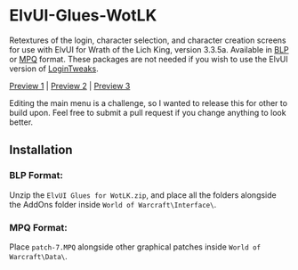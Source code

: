 # ElvUI-Glues-WotLK
Retextures of the login, character selection, and character creation screens for use with ElvUI for Wrath of the Lich King, version 3.3.5a. Available in [BLP](https://github.com/Marotheit/ElvUI-Glues-WotLK/raw/main/ElvUI%20Glues%20for%20WotLK.zip) or [MPQ](https://github.com/Marotheit/ElvUI-Glues-WotLK/raw/main/patch-7.MPQ) format. These packages are not needed if you wish to use the ElvUI version of [LoginTweaks](https://model-changing.net/files/file/307-login-tweaks-wotlk/).

[Preview 1](https://user-images.githubusercontent.com/26125775/146995165-bc837f90-9a57-48cd-87f8-16f9bfa2ffef.png) |  [Preview 2](https://user-images.githubusercontent.com/26125775/146995273-8848a05b-6343-4cbd-b787-d3138cd0d9bd.png) | [Preview 3](https://user-images.githubusercontent.com/26125775/146995303-885f9b7a-43d0-42cb-adb5-a2a76ef372c6.png)

Editing the main menu is a challenge, so I wanted to release this for other to build upon. Feel free to submit a pull request if you change anything to look better.

## Installation
### BLP Format:
Unzip the `ElvUI Glues for WotLK.zip`, and place all the folders alongside the AddOns folder inside `World of Warcraft\Interface\`.

### MPQ Format:
Place `patch-7.MPQ` alongside other graphical patches inside `World of Warcraft\Data\`.
